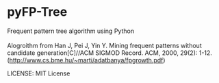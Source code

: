 pyFP-Tree
=========

Frequent pattern tree algorithm using Python<br/><br/>
Alogroithm from Han J, Pei J, Yin Y. Mining frequent patterns without candidate generation[C]//ACM SIGMOD Record. ACM, 2000, 29(2): 1-12.  (http://www.cs.bme.hu/~marti/adatbanya/fpgrowth.pdf)

LICENSE: MIT License
